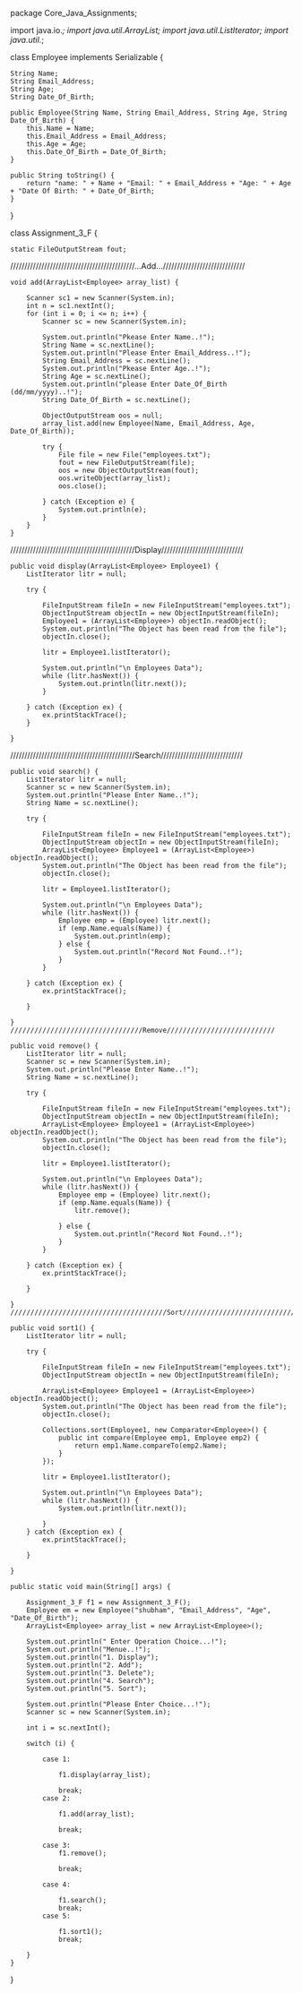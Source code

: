 package Core_Java_Assignments;

import java.io.*;
import java.util.ArrayList;
import java.util.ListIterator;
import java.util.*;

class Employee implements Serializable {

    String Name;
    String Email_Address;
    String Age;
    String Date_Of_Birth;

    public Employee(String Name, String Email_Address, String Age, String Date_Of_Birth) {
        this.Name = Name;
        this.Email_Address = Email_Address;
        this.Age = Age;
        this.Date_Of_Birth = Date_Of_Birth;
    }

    public String toString() {
        return "name: " + Name + "Email: " + Email_Address + "Age: " + Age + "Date Of Birth: " + Date_Of_Birth;
    }

}

class Assignment_3_F {

    static FileOutputStream fout;

////////////////////////////////////////////...Add.../////////////////////////////

    void add(ArrayList<Employee> array_list) {

        Scanner sc1 = new Scanner(System.in);
        int n = sc1.nextInt();
        for (int i = 0; i <= n; i++) {
            Scanner sc = new Scanner(System.in);

            System.out.println("Pkease Enter Name..!");
            String Name = sc.nextLine();
            System.out.println("Please Enter Email_Address..!");
            String Email_Address = sc.nextLine();
            System.out.println("Pkease Enter Age..!");
            String Age = sc.nextLine();
            System.out.println("please Enter Date_Of_Birth (dd/mm/yyyy)..!");
            String Date_Of_Birth = sc.nextLine();

            ObjectOutputStream oos = null;
            array_list.add(new Employee(Name, Email_Address, Age, Date_Of_Birth));

            try {
                File file = new File("employees.txt");
                fout = new FileOutputStream(file);
                oos = new ObjectOutputStream(fout);
                oos.writeObject(array_list);
                oos.close();

            } catch (Exception e) {
                System.out.println(e);
            }
        }
    }

////////////////////////////////////////////Display/////////////////////////////

    public void display(ArrayList<Employee> Employee1) {
        ListIterator litr = null;

        try {

            FileInputStream fileIn = new FileInputStream("employees.txt");
            ObjectInputStream objectIn = new ObjectInputStream(fileIn);
            Employee1 = (ArrayList<Employee>) objectIn.readObject();
            System.out.println("The Object has been read from the file");
            objectIn.close();

            litr = Employee1.listIterator();

            System.out.println("\n Employees Data");
            while (litr.hasNext()) {
                System.out.println(litr.next());
            }

        } catch (Exception ex) {
            ex.printStackTrace();
        }

    }
////////////////////////////////////////////Search/////////////////////////////

    public void search() {
        ListIterator litr = null;
        Scanner sc = new Scanner(System.in);
        System.out.println("Please Enter Name..!");
        String Name = sc.nextLine();

        try {

            FileInputStream fileIn = new FileInputStream("employees.txt");
            ObjectInputStream objectIn = new ObjectInputStream(fileIn);
            ArrayList<Employee> Employee1 = (ArrayList<Employee>) objectIn.readObject();
            System.out.println("The Object has been read from the file");
            objectIn.close();

            litr = Employee1.listIterator();

            System.out.println("\n Employees Data");
            while (litr.hasNext()) {
                Employee emp = (Employee) litr.next();
                if (emp.Name.equals(Name)) {
                    System.out.println(emp);
                } else {
                    System.out.println("Record Not Found..!");
                }
            }

        } catch (Exception ex) {
            ex.printStackTrace();

        }

    }
    /////////////////////////////////Remove///////////////////////////

    public void remove() {
        ListIterator litr = null;
        Scanner sc = new Scanner(System.in);
        System.out.println("Please Enter Name..!");
        String Name = sc.nextLine();

        try {

            FileInputStream fileIn = new FileInputStream("employees.txt");
            ObjectInputStream objectIn = new ObjectInputStream(fileIn);
            ArrayList<Employee> Employee1 = (ArrayList<Employee>) objectIn.readObject();
            System.out.println("The Object has been read from the file");
            objectIn.close();

            litr = Employee1.listIterator();

            System.out.println("\n Employees Data");
            while (litr.hasNext()) {
                Employee emp = (Employee) litr.next();
                if (emp.Name.equals(Name)) {
                    litr.remove();

                } else {
                    System.out.println("Record Not Found..!");
                }
            }

        } catch (Exception ex) {
            ex.printStackTrace();

        }

    }
    ///////////////////////////////////////Sort/////////////////////////////

    public void sort1() {
        ListIterator litr = null;

        try {

            FileInputStream fileIn = new FileInputStream("employees.txt");
            ObjectInputStream objectIn = new ObjectInputStream(fileIn);

            ArrayList<Employee> Employee1 = (ArrayList<Employee>) objectIn.readObject();
            System.out.println("The Object has been read from the file");
            objectIn.close();

            Collections.sort(Employee1, new Comparator<Employee>() {
                public int compare(Employee emp1, Employee emp2) {
                    return emp1.Name.compareTo(emp2.Name);
                }
            });

            litr = Employee1.listIterator();

            System.out.println("\n Employees Data");
            while (litr.hasNext()) {
                System.out.println(litr.next());

            }
        } catch (Exception ex) {
            ex.printStackTrace();

        }

    }

    public static void main(String[] args) {

        Assignment_3_F f1 = new Assignment_3_F();
        Employee em = new Employee("shubham", "Email_Address", "Age", "Date_Of_Birth");
        ArrayList<Employee> array_list = new ArrayList<Employee>();

        System.out.println(" Enter Operation Choice...!");
        System.out.println("Menue..!");
        System.out.println("1. Display");
        System.out.println("2. Add");
        System.out.println("3. Delete");
        System.out.println("4. Search");
        System.out.println("5. Sort");

        System.out.println("Please Enter Choice...!");
        Scanner sc = new Scanner(System.in);

        int i = sc.nextInt();

        switch (i) {

            case 1:

                f1.display(array_list);

                break;
            case 2:

                f1.add(array_list);

                break;

            case 3:
                f1.remove();

                break;

            case 4:

                f1.search();
                break;
            case 5:

                f1.sort1();
                break;

        }
    }

}
